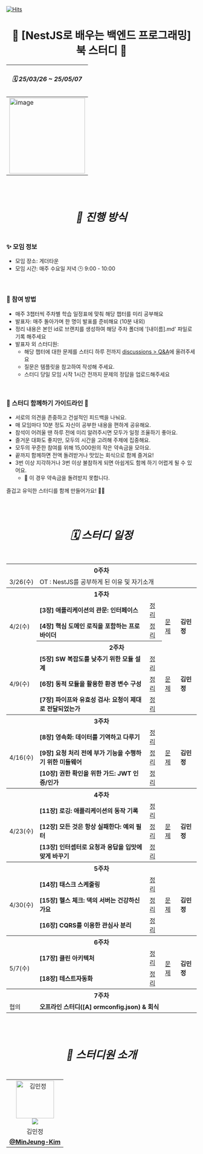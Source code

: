 [![Hits](https://hits.seeyoufarm.com/api/count/incr/badge.svg?url=https://github.com/roxie-dev/NestJS-Book-Study&count_bg=%2379C83D&title_bg=%235B5E66&icon=&icon_color=%23E7E7E7&title=hits&edge_flat=false)](https://hits.seeyoufarm.com) 
#  <div align="center"> 📖 [NestJS로 배우는 백엔드 프로그래밍] 북 스터디 📖 </div>

  
<div align="center">
   
| <h5> 🗓️ 25/03/26 ~ 25/05/07 </h5> |
| --- |
| <img width="200" alt="image" src="https://github.com/user-attachments/assets/fe724431-2822-4420-a271-f162f762dca6"/> |

</div> 
<br/>
<br/>
 

#  <div align="center"> <h5> 📣 진행 방식 </h5> </div> 
###  ✨ 모임 정보

- 모임 장소: 게더타운 
- 모임 시간: 매주 수요일 저녁 🕒 9:00 - 10:00
 
<br />

###  🚀 참여 방법

- 매주 3챕터씩 주차별 학습 일정표에 맞춰 해당 챕터를 미리 공부해요
- 발표자: 매주 돌아가며 한 명이 발표를 준비해요 (10분 내외)
- 정리 내용은 본인 id로 브랜치를 생성하여 해당 주차 폴더에 '[내이름].md' 파일로 기록 해주세요 
- 발표자 외 스터디원:
    - 해당 챕터에 대한 문제를 스터디 하루 전까지 [discussions > Q&A](https://github.com/roxie-dev/NestJS-Book-Study/discussions/categories/q-a)에 올려주세요
    - 질문은 템플릿을 참고하여 작성해 주세요.
    - 스터디 당일 모임 시작 1시간 전까지 문제의 정답을 업로드해주세요  

 
<br />

###  🌱 스터디 함께하기 가이드라인 🌱

- 서로의 의견을 존중하고 건설적인 피드백을 나눠요.  
- 매 모임마다 10분 정도 자신이 공부한 내용을 편하게 공유해요.  
- 참석이 어려울 땐 하루 전에 미리 알려주시면 모두가 일정 조율하기 좋아요.  
- 즐거운 대화도 좋지만, 모두의 시간을 고려해 주제에 집중해요.  
- 모두의 꾸준한 참여를 위해 15,000원의 작은 약속금을 모아요.  
- 끝까지 함께하면 전액 돌려받거나 맛있는 회식으로 함께 즐겨요!
- 3번 이상 지각하거나 3번 이상 불참하게 되면 아쉽게도 함께 하기 어렵게 될 수 있어요.  
  - 🚨 이 경우 약속금을 돌려받지 못합니다.



즐겁고 유익한 스터디를 함께 만들어가요! 💪✨

<br/>
<br/>

#  <div align="center"><h5>🗓️ 스터디 일정 </h5></div>
<div align="center">
   
<table>
  <tr>
    <th colspan="5">0주차</th>
  </tr>
  <tr>
    <td>3/26(수)</td>
    <td  colspan="4">OT :  NestJS를 공부하게 된 이유 및 자기소개</td>
  </tr>
  <tr>
    <th colspan="5">1주차</th>
  </tr>
  <tr>
    <td rowspan="3">4/2(수)</td>
    <td> <b>[3장] 애플리케이션의 관문: 인터페이스</b></td>
    <td><a href="https://github.com/roxie-dev/NestJS-Book-Study/tree/main/1%EC%A3%BC/%5B3%EC%9E%A5%5D%20%EC%95%A0%ED%94%8C%EB%A6%AC%EC%BC%80%EC%9D%B4%EC%85%98%EC%9D%98%20%EA%B4%80%EB%AC%B8-%EC%9D%B8%ED%84%B0%ED%8E%98%EC%9D%B4%EC%8A%A4">정리</a></td>  
    <td rowspan="3"><a href="#">문제</a></td>
    <td rowspan="3"> <b>김민정</b></td> 
  </tr> 
   <tr> 
    <td> <b>[4장] 핵심 도메인 로직을 포함하는 프로바이더</b></td>
    <td><a href="https://github.com/roxie-dev/NestJS-Book-Study/tree/main/1%EC%A3%BC/%5B4%EC%9E%A5%5D%20%ED%95%B5%EC%8B%AC%20%EB%8F%84%EB%A9%94%EC%9D%B8%20%EB%A1%9C%EC%A7%81%EC%9D%84%20%ED%8F%AC%ED%95%A8%ED%95%98%EB%8A%94%20%ED%94%84%EB%A1%9C%EB%B0%94%EC%9D%B4%EB%8D%94">정리</a></td>  
  </tr>
  <tr>
    <th colspan="5">2주차</th>
  </tr> 
   <tr>
    <td rowspan="3">4/9(수)</td>
    <td> <b>[5장] SW 복잡도를 낮추기 위한 모듈 설계</b></td>
    <td><a href="https://github.com/roxie-dev/NestJS-Book-Study/tree/main/2%EC%A3%BC/%5B5%EC%9E%A5%5D%20SW%20%EB%B3%B5%EC%9E%A1%EB%8F%84%EB%A5%BC%20%EB%82%AE%EC%B6%94%EA%B8%B0%20%EC%9C%84%ED%95%9C%20%EB%AA%A8%EB%93%88%20%EC%84%A4%EA%B3%84">정리</a></td>
    <td rowspan="3"><a href="#">문제</a></td>
    <td rowspan="3"> <b>김민정</b></td> 
  </tr>
  <tr> 
    <td> <b>[6장] 동적 모듈을 활용한 환경 변수 구성</b></td>
    <td><a href="https://github.com/roxie-dev/NestJS-Book-Study/tree/main/2%EC%A3%BC/%5B6%EC%9E%A5%5D%20%EB%8F%99%EC%A0%81%20%EB%AA%A8%EB%93%88%EC%9D%84%20%ED%99%9C%EC%9A%A9%ED%95%9C%20%ED%99%98%EA%B2%BD%20%EB%B3%80%EC%88%98%20%EA%B5%AC%EC%84%B1">정리</a></td> 
  </tr>
    <tr> 
    <td> <b>[7장] 파이프와 유효성 검사: 요청이 제대로 전달되었는가</b></td>
    <td><a href="https://github.com/roxie-dev/NestJS-Book-Study/tree/main/2%EC%A3%BC/%5B7%EC%9E%A5%5D%20%ED%8C%8C%EC%9D%B4%ED%94%84%EC%99%80%20%EC%9C%A0%ED%9A%A8%EC%84%B1%20%EA%B2%80%EC%82%AC-%EC%9A%94%EC%B2%AD%EC%9D%B4%20%EC%A0%9C%EB%8C%80%EB%A1%9C%20%EC%A0%84%EB%8B%AC%EB%90%98%EC%97%88%EB%8A%94%EA%B0%80">정리</a></td> 
  </tr>
  <tr>
    <th colspan="5">3주차</th>
  </tr>
  
   <tr>
    <td rowspan="3">4/16(수)</td>
    <td> <b>[8장] 영속화: 데이터를 기역하고 다루기</b></td>
    <td><a href="https://github.com/roxie-dev/NestJS-Book-Study/tree/main/3%EC%A3%BC/%5B8%EC%9E%A5%5D%20%EC%98%81%EC%86%8D%ED%99%94-%EB%8D%B0%EC%9D%B4%ED%84%B0%EB%A5%BC%20%EA%B8%B0%EC%97%AD%ED%95%98%EA%B3%A0%20%EB%8B%A4%EB%A3%A8%EA%B8%B0">정리</a></td>
    <td rowspan="3"><a href="#">문제</a></td>
    <td rowspan="3"> <b>김민정</b></td> 
  </tr>
  <tr> 
    <td> <b>[9장] 요청 처리 전에 부가 기능을 수행하기 위한 미들웨어</b></td>
    <td><a href="https://github.com/roxie-dev/NestJS-Book-Study/tree/main/3%EC%A3%BC/%5B9%EC%9E%A5%5D%20%EC%9A%94%EC%B2%AD%20%EC%B2%98%EB%A6%AC%20%EC%A0%84%EC%97%90%20%EB%B6%80%EA%B0%80%20%EA%B8%B0%EB%8A%A5%EC%9D%84%20%EC%88%98%ED%96%89%ED%95%98%EA%B8%B0%20%EC%9C%84%ED%95%9C%20%EB%AF%B8%EB%93%A4%EC%9B%A8%EC%96%B4">정리</a></td> 
  </tr>
   <tr> 
    <td> <b>[10장] 권한 확인을 위한 가드: JWT 인증/인가</b></td>
    <td><a href="https://github.com/roxie-dev/NestJS-Book-Study/tree/main/3%EC%A3%BC/%5B10%EC%9E%A5%5D%20%EA%B6%8C%ED%95%9C%20%ED%99%95%EC%9D%B8%EC%9D%84%20%EC%9C%84%ED%95%9C%20%EA%B0%80%EB%93%9C-%20JWT%20%EC%9D%B8%EC%A6%9D">정리</a></td> 
  </tr>
   <tr>
    <th colspan="5">4주차</th>
  </tr>
   <tr>
    <td rowspan="3">4/23(수)</td>
    <td> <b>[11장] 로깅: 애플리케이션의 동작 기록</b></td>
    <td><a href="https://github.com/roxie-dev/NestJS-Book-Study/tree/main/4%EC%A3%BC/%5B11%EC%9E%A5%5D%20%EB%A1%9C%EA%B9%85-%EC%95%A0%ED%94%8C%EB%A6%AC%EC%BC%80%EC%9D%B4%EC%85%98%EC%9D%98%20%EB%8F%99%EC%9E%91%20%EA%B8%B0%EB%A1%9D">정리</a></td>
    <td rowspan="3"><a href="#">문제</a></td>
    <td rowspan="3"> <b>김민정</b></td> 
  </tr>
   <tr> 
    <td> <b>[12장] 모든 것은 항상 실패한다: 예외 필터</b></td>
    <td><a href="https://github.com/roxie-dev/NestJS-Book-Study/tree/main/4%EC%A3%BC/%5B12%EC%9E%A5%5D%20%EB%AA%A8%EB%93%A0%20%EA%B2%83%EC%9D%80%20%ED%95%AD%EC%83%81%20%EC%8B%A4%ED%8C%A8%ED%95%9C%EB%8B%A4-%EC%98%88%EC%99%B8%20%ED%95%84%ED%84%B0">정리</a></td> 
  </tr>
  <tr> 
    <td> <b>[13장] 인터셉터로 요청과 응답을 입맛에 맞게 바꾸기</b></td>
    <td><a href="https://github.com/roxie-dev/NestJS-Book-Study/tree/main/4%EC%A3%BC/%5B13%EC%9E%A5%5D%20%EC%9D%B8%ED%84%B0%EC%85%89%ED%84%B0%EB%A1%9C%20%EC%9A%94%EC%B2%AD%EA%B3%BC%20%EC%9D%91%EB%8B%B5%EC%9D%84%20%EC%9E%85%EB%A7%9B%EC%97%90%20%EB%A7%9E%EA%B2%8C%20%EB%B0%94%EA%BE%B8%EA%B8%B0">정리</a></td> 
  </tr>
   <tr>
    <th colspan="5">5주차</th>
  </tr>
   <tr>
    <td rowspan="3">4/30(수)</td>
    <td> <b>[14장] 태스크 스케줄링</b></td>
    <td><a href="https://github.com/roxie-dev/NestJS-Book-Study/tree/main/5%EC%A3%BC/%5B14%EC%9E%A5%5D%20%ED%83%9C%EC%8A%A4%ED%81%AC%20%EC%8A%A4%EC%BC%80%EC%A4%84%EB%A7%81">정리</a></td>
    <td rowspan="3"><a href="#">문제</a></td>
    <td rowspan="3"> <b>김민정</b></td> 
  </tr>
    <tr> 
    <td> <b>[15장] 헬스 체크: 댁의 서버는 건강하신가요</b></td>
    <td><a href="https://github.com/roxie-dev/NestJS-Book-Study/tree/main/5%EC%A3%BC/%5B15%EC%9E%A5%5D%20%ED%97%AC%EC%8A%A4%20%EC%B2%B4%ED%81%AC-%EB%8C%81%EC%9D%98%20%EC%84%9C%EB%B2%84%EB%8A%94%20%EA%B1%B4%EA%B0%95%ED%95%98%EC%8B%A0%EA%B0%80%EC%9A%94">정리</a></td> 
  </tr>
   <tr> 
    <td> <b>[16장] CQRS를 이용한 관심사 분리</b></td>
    <td><a href="https://github.com/roxie-dev/NestJS-Book-Study/tree/main/5%EC%A3%BC/%5B16%EC%9E%A5%5D%20CQRS%EB%A5%BC%20%EC%9D%B4%EC%9A%A9%ED%95%9C%20%EA%B4%80%EC%8B%AC%EC%82%AC%20%EB%B6%84%EB%A6%AC">정리</a></td> 
  </tr>
   <tr>
    <th colspan="5">6주차</th>
  </tr>
 <tr>
    <td rowspan="2">5/7(수)</td>
    <td> <b>[17장] 클린 아키텍처</b></td>
    <td><a href="https://github.com/roxie-dev/NestJS-Book-Study/tree/main/6%EC%A3%BC/%5B17%EC%9E%A5%5D%20%ED%81%B4%EB%A6%B0%20%EC%95%84%ED%82%A4%ED%85%8D%EC%B2%98">정리</a></td>
    <td rowspan="2"><a href="#">문제</a></td>
    <td rowspan="2"> <b>김민정</b></td> 
  </tr>
   <tr> 
    <td> <b>[18장] 테스트자동화 </b></td>
    <td><a href="https://github.com/roxie-dev/NestJS-Book-Study/tree/main/6%EC%A3%BC/%5B18%EC%9E%A5%5D%20%ED%85%8C%EC%8A%A4%ED%8A%B8%EC%9E%90%EB%8F%99%ED%99%94">정리</a></td> 
  </tr>
  <tr>
    <th colspan="5">7주차</th>
  </tr>
 <tr>
    <td>협의</td>
    <td colspan="5"> <b> 오프라인 스터디([A] ormconfig.json) & 회식</b></td> 
  </tr>  
</table> 
</div>

<br/>
<br/>


#  <div align="center"> <h5> 👋 스터디원 소개 </h5> </div> 

<div align="center">
  <table>
    <tr>
      <td align="center"> 
          <img src="https://avatars.githubusercontent.com/u/79193369?v=4" width="100px;" alt="김민정"/>  
        <br/>
         <img src="https://img.shields.io/badge/출석률-0%2F6-blue?style=flat-square"/>  
      </td>
    </tr>
     <tr>
      <td align="center"> 
         김민정
      </td>
     </tr>
     <tr>
      <td align="center">
       <a href="https://github.com/MinJeung-Kim"> <b>@MinJeung-Kim</b></a> 
      </td>
     </tr>
    
  </table>
